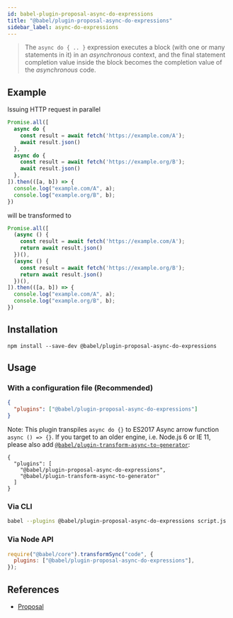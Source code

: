 ```yaml
---
id: babel-plugin-proposal-async-do-expressions
title: "@babel/plugin-proposal-async-do-expressions"
sidebar_label: async-do-expressions
---
```


> The `async do { .. }` expression executes a block (with one or many statements in it) in an _asynchronous_ context, and the final statement completion value inside the block becomes the completion value of the _asynchronous_ code.

## Example

Issuing HTTP request in parallel

```js title="JavaScript"
Promise.all([
  async do {
    const result = await fetch('https://example.com/A');
    await result.json()
  },
  async do {
    const result = await fetch('https://example.org/B');
    await result.json()
  },
]).then(([a, b]) => {
  console.log("example.com/A", a);
  console.log("example.org/B", b);
})
```

will be transformed to

```js title="JavaScript"
Promise.all([
  (async () {
    const result = await fetch('https://example.com/A');
    return await result.json()
  })(),
  (async () {
    const result = await fetch('https://example.org/B');
    return await result.json()
  })(),
]).then(([a, b]) => {
  console.log("example.com/A", a);
  console.log("example.org/B", b);
})
```

## Installation

```shell npm2yarn
npm install --save-dev @babel/plugin-proposal-async-do-expressions
```

## Usage

### With a configuration file (Recommended)

```json title="babel.config.json"
{
  "plugins": ["@babel/plugin-proposal-async-do-expressions"]
}
```

Note: This plugin transpiles `async do {}` to ES2017 Async arrow function `async () => {}`. If you target to an older engine, i.e. Node.js 6 or IE 11, please also add [`@babel/plugin-transform-async-to-generator`](plugin-transform-async-to-generator.md):

```
{
  "plugins": [
    "@babel/plugin-proposal-async-do-expressions",
    "@babel/plugin-transform-async-to-generator"
  ]
}
```

### Via CLI

```sh title="Shell"
babel --plugins @babel/plugin-proposal-async-do-expressions script.js
```

### Via Node API

```js title="JavaScript"
require("@babel/core").transformSync("code", {
  plugins: ["@babel/plugin-proposal-async-do-expressions"],
});
```

## References

- [Proposal](https://github.com/tc39/proposal-async-do-expressions)
